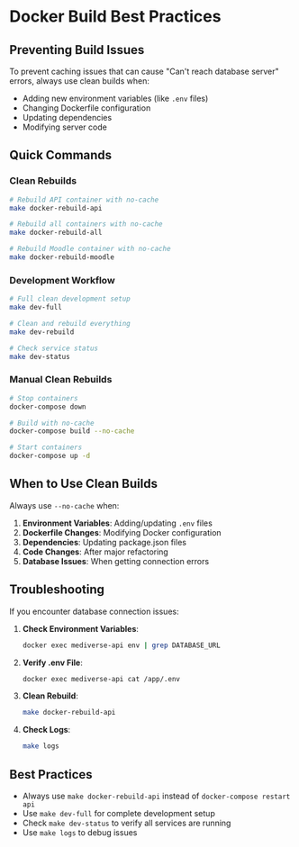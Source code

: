 # Docker Build Best Practices

## Preventing Build Issues

To prevent caching issues that can cause "Can't reach database server" errors, always use clean builds when:

- Adding new environment variables (like `.env` files)
- Changing Dockerfile configuration
- Updating dependencies
- Modifying server code

## Quick Commands

### Clean Rebuilds

```bash
# Rebuild API container with no-cache
make docker-rebuild-api

# Rebuild all containers with no-cache
make docker-rebuild-all

# Rebuild Moodle container with no-cache
make docker-rebuild-moodle
```

### Development Workflow

```bash
# Full clean development setup
make dev-full

# Clean and rebuild everything
make dev-rebuild

# Check service status
make dev-status
```

### Manual Clean Rebuilds

```bash
# Stop containers
docker-compose down

# Build with no-cache
docker-compose build --no-cache

# Start containers
docker-compose up -d
```

## When to Use Clean Builds

Always use `--no-cache` when:

1. **Environment Variables**: Adding/updating `.env` files
2. **Dockerfile Changes**: Modifying Docker configuration
3. **Dependencies**: Updating package.json files
4. **Code Changes**: After major refactoring
5. **Database Issues**: When getting connection errors

## Troubleshooting

If you encounter database connection issues:

1. **Check Environment Variables**:

   ```bash
   docker exec mediverse-api env | grep DATABASE_URL
   ```

2. **Verify .env File**:

   ```bash
   docker exec mediverse-api cat /app/.env
   ```

3. **Clean Rebuild**:

   ```bash
   make docker-rebuild-api
   ```

4. **Check Logs**:
   ```bash
   make logs
   ```

## Best Practices

- Always use `make docker-rebuild-api` instead of `docker-compose restart api`
- Use `make dev-full` for complete development setup
- Check `make dev-status` to verify all services are running
- Use `make logs` to debug issues
